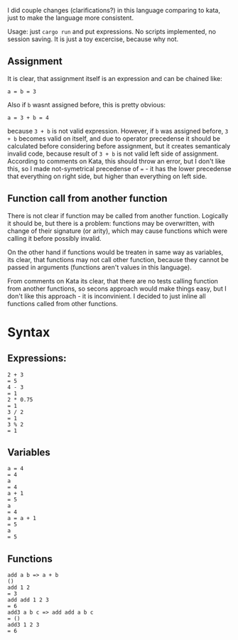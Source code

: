 I did couple changes (clarifications?) in this language comparing to kata, just to make the language more consistent.

Usage: just `cargo run` and put expressions. No scripts implemented, no session saving. It is just a toy excercise, because why not.

## Assignment
It is clear, that assignment itself is an expression and can be chained like:
```
a = b = 3
```

Also if `b` wasnt assigned before, this is pretty obvious:
```
a = 3 + b = 4
```

because `3 + b` is not valid expression. However, if `b` was assigned before, `3 + b` becomes valid on itself, and due to operator precedense it should be calculated before considering before assignment, but it creates semanticaly invalid code, because result of `3 + b` is not valid left side of assignment. According to comments on Kata, this should throw an error, but I don't like this, so I made not-symetrical precedense of `=` - it has the lower precedense that everything on right side, but higher than everything on left side.

## Function call from another function

There is not clear if function may be called from another function. Logically it should be, but there is a problem: functions may be overwritten, with change of their signature (or arity), which may cause functions which were calling it before possibly invalid.

On the other hand if functions would be treaten in same way as variables, its clear, that functions may not call other function, because they cannot be passed in arguments (functions aren't values in this language).

From comments on Kata its clear, that there are no tests calling function from another functions, so secons approach would make things easy, but I don't like this approach - it is inconvinient. I decided to just inline all functions called from other functions.

# Syntax

## Expressions:
```
2 + 3
= 5
4 - 3
= 1
2 * 0.75
= 1
3 / 2
= 1
3 % 2
= 1
```

## Variables
```
a = 4
= 4
a
= 4
a + 1
= 5
a
= 4
a = a + 1
= 5
a
= 5
```

## Functions
```
add a b => a + b
()
add 1 2
= 3
add add 1 2 3
= 6
add3 a b c => add add a b c
= ()
add3 1 2 3
= 6
```
